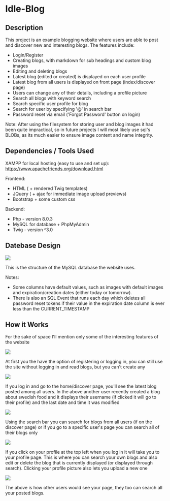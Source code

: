 # Idle-Blog
## Description

This project is an example blogging website where users are able to post and discover new and interesting blogs. The features include:
- Login/Register
- Creating blogs, with markdown for sub headings and custom blog images
- Editing and deleting blogs
- Latest blog (edited or created) is displayed on each user profile
- Latest blog from all users is displayed on front page (index/discover page)
- Users can change any of their details, including a profile picture
- Search all blogs with keyword search
- Search specific user profile for blog
- Search for user by specifying '@<username>' in search bar
- Password reset via email ('Forgot Password' button on login)

Note: After using the filesystem for storing user and blog images it had been quite impractical, so in future projects I will most likely use sql's BLOBs, as its much easier to ensure image content and name integrity.

## Dependencies / Tools Used

XAMPP for local hosting (easy to use and set up): https://www.apachefriends.org/download.html

Frontend:
- HTML ( + rendered Twig templates)
- JQuery ( + ajax for immediate image upload previews)
- Bootstrap + some custom css

Backend:
- Php - version 8.0.3
- MySQL for database + PhpMyAdmin
- Twig - version ^3.0

## Datebase Design

![](/repo_imgs/dbdiagram.JPG)

This is the structure of the MySQL database the website uses. 

Notes:
- Some columns have default values, such as images with default images and expiration/creation dates (either today or tomorrow).
- There is also an SQL Event that runs each day which deletes all password reset tokens if their value in the expiration date column is ever less than the CURRENT_TIMESTAMP

## How it Works

For the sake of space I'll mention only some of the interesting features of the website

![](/repo_imgs/register.JPG)

At first you the have the option of registering or logging in, you can still use the site without logging in and read blogs, but you can't create any

![](/repo_imgs/discover.JPG)

If you log in and go to the home/discover page, you'll see the latest blog posted among all users. In the above another user recently created a blog about swedish food and it displays their username (if clicked it will go to their profile) and the last date and time it was modified

![](/repo_imgs/search.JPG)

Using the search bar you can search for blogs from all users (if on the discover page) or if you go to a specific user's page you can search all of their blogs only

![](/repo_imgs/profile_personal.JPG)

If you click on your profile at the top left when you log in it will take you to your profile page. This is where you can search your own blogs and also edit or delete the blog that is currently displayed (or displayed through search). Clicking your profile picture also lets you upload a new one

![](/repo_imgs/profile_other.JPG)

The above is how other users would see your page, they too can search all your posted blogs.

